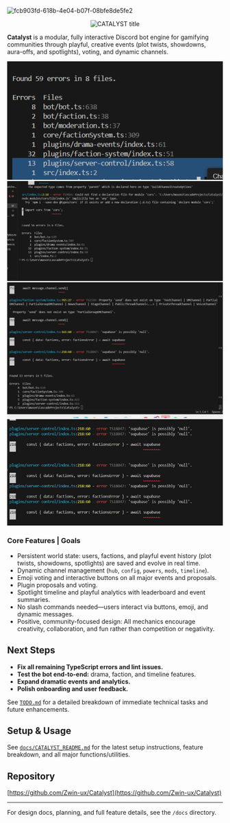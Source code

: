 
![fcb903fd-618b-4e04-b07f-08bfe8de5fe2](https://github.com/user-attachments/assets/3670aee1-7dc6-44f8-8ba7-80abf05546b6)
<p align="center">
  <img src="https://readme-typing-svg.demolab.com?font=Fira+Code&size=40&pause=1000&color=F7D900&center=true&vCenter=true&width=800&lines=CATALYST" alt="CATALYST title" />
</p>



**Catalyst** is a modular, fully interactive Discord bot engine for gamifying communities through playful, creative events (plot twists, showdowns, aura-offs, and spotlights), voting, and dynamic channels.


![alt text](image.png)
![alt text](image-1.png)
![alt text](image-2.png)
![alt text](image-3.png)

### Core Features | Goals
- Persistent world state: users, factions, and playful event history (plot twists, showdowns, spotlights) are saved and evolve in real time.
- Dynamic channel management (`hub`, `config`, `powers`, `mods`, `timeline`).
- Emoji voting and interactive buttons on all major events and proposals.
- Plugin proposals and voting.
- Spotlight timeline and playful analytics with leaderboard and event summaries.
- No slash commands needed—users interact via buttons, emoji, and dynamic messages.
- Positive, community-focused design: All mechanics encourage creativity, collaboration, and fun rather than competition or negativity.





## Next Steps
- **Fix all remaining TypeScript errors and lint issues.**
- **Test the bot end-to-end:** drama, faction, and timeline features.
- **Expand dramatic events and analytics.**
- **Polish onboarding and user feedback.**

See [`TODO.md`](./TODO.md) for a detailed breakdown of immediate technical tasks and future enhancements.

## Setup & Usage
See [`docs/CATALYST_README.md`](docs/CATALYST_README.md) for the latest setup instructions, feature breakdown, and all major functions/utilities.

## Repository
[https://github.com/Zwin-ux/Catalyst](https://github.com/Zwin-ux/Catalyst)

---
For design docs, planning, and full feature details, see the `/docs` directory.
